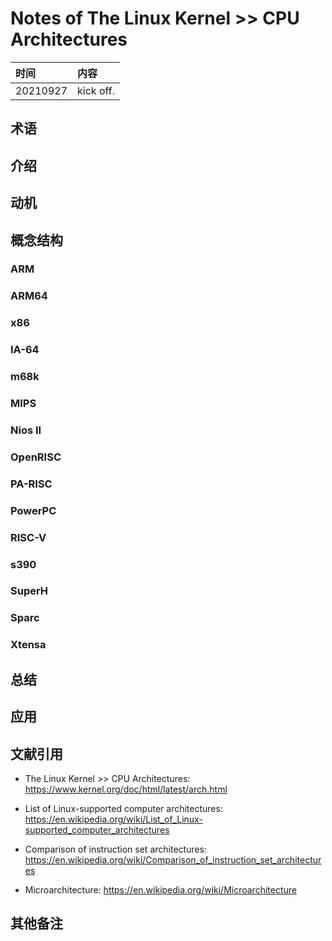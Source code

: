 # Notes of **The Linux Kernel >> CPU Architectures**


|时间|内容|
|:---|:---|
|20210927|kick off.|

## 术语

<!-- 记录阅读过程中出现的关键字及其简单的解释. -->

## 介绍

<!-- 描述书籍阐述观点的来源、拟解决的关键性问题和采用的方法论等. -->

## 动机

<!-- 描述阅读书籍的动机, 要达到什么目的等. -->

## 概念结构

<!-- 描述书籍的行文结构, 核心主题和子主题的内容结构和关系. -->

### ARM
### ARM64
### x86
### IA-64
### m68k
### MIPS
### Nios II
### OpenRISC
### PA-RISC
### PowerPC
### RISC-V
### s390
### SuperH
### Sparc
### Xtensa

## 总结

<!-- 概要记录书籍中如何解决关键性问题的. -->

## 应用

<!-- 记录如何使用书籍中方法论解决你自己的问题. -->

## 文献引用

<!-- 记录相关的和进一步阅读资料: 文献、网页链接等. -->

- The Linux Kernel >> CPU Architectures: https://www.kernel.org/doc/html/latest/arch.html
- List of Linux-supported computer architectures: https://en.wikipedia.org/wiki/List_of_Linux-supported_computer_architectures

- Comparison of instruction set architectures: https://en.wikipedia.org/wiki/Comparison_of_instruction_set_architectures
- Microarchitecture: https://en.wikipedia.org/wiki/Microarchitecture


## 其他备注
